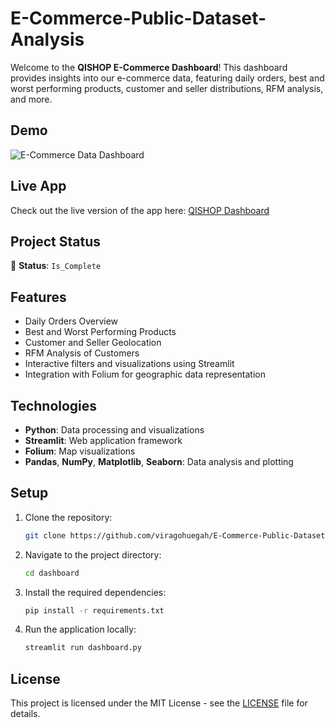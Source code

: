 # E-Commerce-Public-Dataset-Analysis
Welcome to the **QISHOP E-Commerce Dashboard**! This dashboard provides insights into our e-commerce data, featuring daily orders, best and worst performing products, customer and seller distributions, RFM analysis, and more. 

## Demo
![E-Commerce Data Dashboard](Ecommerce_Analysis_viragohuegah.gif)

## Live App

Check out the live version of the app here: [QISHOP Dashboard](https://e-commerce-public-dataset-analysis-rizqi-hai.streamlit.app/)

## Project Status

🚧 **Status**: `Is_Complete`

## Features

- Daily Orders Overview
- Best and Worst Performing Products
- Customer and Seller Geolocation
- RFM Analysis of Customers
- Interactive filters and visualizations using Streamlit
- Integration with Folium for geographic data representation

## Technologies

- **Python**: Data processing and visualizations
- **Streamlit**: Web application framework
- **Folium**: Map visualizations
- **Pandas**, **NumPy**, **Matplotlib**, **Seaborn**: Data analysis and plotting

## Setup

1. Clone the repository:
    ```bash
    git clone https://github.com/viragohuegah/E-Commerce-Public-Dataset-Analysis.git
    ```

2. Navigate to the project directory:
    ```bash
    cd dashboard
    ```

3. Install the required dependencies:
    ```bash
    pip install -r requirements.txt
    ```

4. Run the application locally:
    ```bash
    streamlit run dashboard.py
    ```

## License

This project is licensed under the MIT License - see the [LICENSE](LICENSE) file for details.
